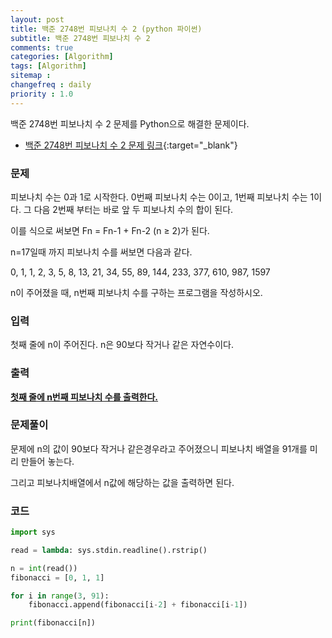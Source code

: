 ```yaml
---
layout: post
title: 백준 2748번 피보나치 수 2 (python 파이썬)
subtitle: 백준 2748번 피보나치 수 2
comments: true
categories: [Algorithm]
tags: [Algorithm]
sitemap :
changefreq : daily
priority : 1.0
---
```

백준 2748번 피보나치 수 2 문제를 Python으로 해결한 문제이다.  

* [백준 2748번 피보나치 수 2 문제 링크](https://www.acmicpc.net/problem/2748){:target="_blank"}


### 문제 
피보나치 수는 0과 1로 시작한다. 0번째 피보나치 수는 0이고, 1번째 피보나치 수는 1이다. 그 다음 2번째 부터는 바로 앞 두 피보나치 수의 합이 된다.

이를 식으로 써보면 Fn = Fn-1 + Fn-2 (n ≥ 2)가 된다.

n=17일때 까지 피보나치 수를 써보면 다음과 같다.

0, 1, 1, 2, 3, 5, 8, 13, 21, 34, 55, 89, 144, 233, 377, 610, 987, 1597

n이 주어졌을 때, n번째 피보나치 수를 구하는 프로그램을 작성하시오.

### 입력
첫째 줄에 n이 주어진다. n은 90보다 작거나 같은 자연수이다.


### 출력
**<u>첫째 줄에 n번째 피보나치 수를 출력한다.</u>**


### 문제풀이
문제에 n의 값이 90보다 작거나 같은경우라고 주어졌으니 피보나치 배열을 91개를 미리 만들어 놓는다.  

그리고 피보나치배열에서 n값에 해당하는 값을 출력하면 된다.


### 코드
```python
import sys

read = lambda: sys.stdin.readline().rstrip()

n = int(read())
fibonacci = [0, 1, 1]

for i in range(3, 91):
    fibonacci.append(fibonacci[i-2] + fibonacci[i-1])

print(fibonacci[n])
```
